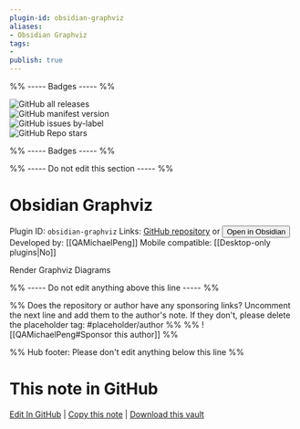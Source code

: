 ```yaml
---
plugin-id: obsidian-graphviz
aliases:
- Obsidian Graphviz
tags: 
- 
publish: true
---
```


%% ----- Badges ----- %%

![GitHub all releases](https://img.shields.io/github/downloads/QAMichaelPeng/obsidian-graphviz/total?color=573E7A&logo=github&style=for-the-badge)   
![GitHub manifest version](https://img.shields.io/github/manifest-json/v/QAMichaelPeng/obsidian-graphviz?color=573E7A&logo=github&style=for-the-badge)   
![GitHub issues by-label](https://img.shields.io/github/issues/QAMichaelPeng/obsidian-graphviz/help%20wanted?color=573E7A&logo=github&style=for-the-badge)   
![GitHub Repo stars](https://img.shields.io/github/stars/QAMichaelPeng/obsidian-graphviz?color=573E7A&logo=github&style=for-the-badge)

%% ----- Badges ----- %%

%% ----- Do not edit this section ----- %%

# Obsidian Graphviz

Plugin ID: `obsidian-graphviz`
Links: [GitHub repository](https://github.com/QAMichaelPeng/obsidian-graphviz) or [<button id=HH>Open in Obsidian</button>](obsidian://show-plugin?id=obsidian-graphviz)
Developed by: [[QAMichaelPeng]]
Mobile compatible: [[Desktop-only plugins|No]]

Render Graphviz Diagrams

%% ----- Do not edit anything above this line ----- %% 

%% Does the repository or author have any sponsoring links? Uncomment the next line and add them to the author's note. If they don't, please delete the placeholder tag: #placeholder/author %%
%% ![[QAMichaelPeng#Sponsor this author]] %%

%% Hub footer: Please don't edit anything below this line %%

# This note in GitHub

<span class="git-footer">[Edit In GitHub](https://github.dev/obsidian-community/obsidian-hub/blob/main/02%20-%20Community%20Expansions/02.05%20All%20Community%20Expansions/Plugins/obsidian-graphviz.md "git-hub-edit-note") | [Copy this note](https://raw.githubusercontent.com/obsidian-community/obsidian-hub/main/02%20-%20Community%20Expansions/02.05%20All%20Community%20Expansions/Plugins/obsidian-graphviz.md "git-hub-copy-note") | [Download this vault](https://github.com/obsidian-community/obsidian-hub/archive/refs/heads/main.zip "git-hub-download-vault") </span>

